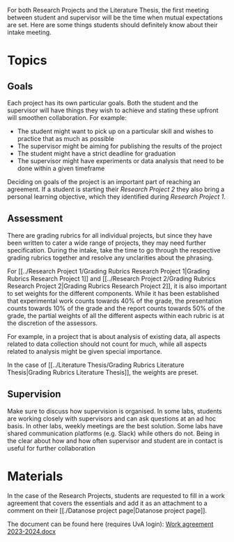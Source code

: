 For both Research Projects and the Literature Thesis, the first meeting between student and supervisor will be the time when mutual expectations are set. Here are some things students should definitely know about their intake meeting.

# Topics

## Goals
Each project has its own particular goals. Both the student and the supervisor will have things they wish to achieve and stating these upfront will smoothen collaboration. For example:

- The student might want to pick up on a particular skill and wishes to practice that as much as possible
- The supervisor might be aiming for publishing the results of the project
- The student might have a strict deadline for graduation
- The supervisor might have experiments or data analysis that need to be done within a given timeframe

Deciding on goals of the project is an important part of reaching an agreement. If a student is starting their *Research Project  2* they also bring a personal learning objective, which they identified during *Research Project 1*.

## Assessment
There are grading rubrics for all individual projects, but since they have been written to cater a wide range of projects, they may need further specification. During the intake, take the time to go through the respective grading rubrics together and resolve any unclarities about the phrasing.

For [[../Research Project 1/Grading Rubrics Research Project 1|Grading Rubrics Research Project 1]] and [[../Research Project 2/Grading Rubrics Research Project 2|Grading Rubrics Research Project 2]], it is also important to set weights for the different components. While it has been established that experimental work counts towards 40% of the grade, the presentation counts towards 10% of the grade and the report counts towards 50% of the grade, the partial weights of all the different aspects within each rubric is at the discretion of the assessors.

For example, in a project that is about analysis of existing data, all aspects related to data collection should not count for much, while all aspects related to analysis might be given special importance.

In the case of [[../Literature Thesis/Grading Rubrics Literature Thesis|Grading Rubrics Literature Thesis]], the weights are preset.

## Supervision
Make sure to discuss how supervision is organised. In some labs, students are working closely with supervisors and can ask questions at an ad hoc basis. In other labs, weekly meetings are the best solution. Some labs have shared communication platforms (e.g. Slack) while others do not. Being in the clear about how and how often supervisor and student are in contact is useful for further collaboration

# Materials
In the case of the Research Projects, students are requested to fill in a work agreement that covers the essentials and add it as an attachment to a comment on their [[./Datanose project page|Datanose project page]].

The document can be found here (requires UvA login): [Work agreement 2023-2024.docx](https://amsuni.sharepoint.com/:w:/s/FNWI_EDU_IIS_BCS/ETRslCIbcLxOgYAe2iO0Zw0Bp-O4MmONnl5utHfwD6osnQ?e=VHfJSp)